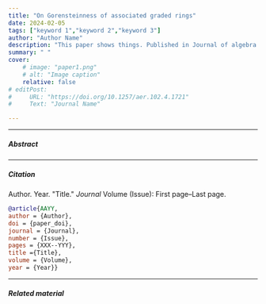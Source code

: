 ```yaml
---
title: "On Gorensteinness of associated graded rings" 
date: 2024-02-05
tags: ["keyword 1","keyword 2","keyword 3"]
author: "Author Name"
description: "This paper shows things. Published in Journal of algebra February 2024." 
summary: " " 
cover:
    # image: "paper1.png"
    # alt: "Image caption"
    relative: false
# editPost:
#     URL: "https://doi.org/10.1257/aer.102.4.1721"
#     Text: "Journal Name"

---
```

<!-- 
---

##### Download

+  -->


---

##### Abstract


---

##### Citation

Author. Year. "Title." *Journal* Volume (Issue): First page–Last page. 

```BibTeX
@article{AAYY,
author = {Author},
doi = {paper_doi},
journal = {Journal},
number = {Issue},
pages = {XXX--YYY},
title ={Title},
volume = {Volume},
year = {Year}}
```

---

##### Related material

<!-- + [Presentation slides](presentation1.pdf) -->

